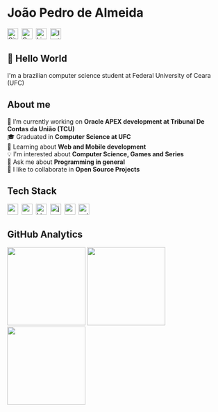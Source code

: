# João Pedro de Almeida
<a href="https://www.github.com/jp-almeida" target="_blank"><img src="https://img.shields.io/badge/GitHub-100000?style=flat&logo=github&logoColor=white" alt="GitHub Badge" height="25"></a>&nbsp;
<a href="mailto:joao.pedro.jpda@gmail.com@gmail.com" target="_blank"><img src="https://img.shields.io/badge/Gmail-D14836?style=flat&logo=gmail&logoColor=white" alt="Gmail Badge" height="25"></a>&nbsp;
<a href="https://www.linkedin.com/in/jpaisaias" target="_blank"><img src="https://img.shields.io/badge/LinkedIn-0077B5?style=flat&logo=linkedin&logoColor=white" alt="LinkedIn Badge" height="25"></a>&nbsp;
<a href="https://www.instagram.com/jp_almeida__" target="_blank"><img src="https://img.shields.io/badge/Instagram-E4405F?style=flat&logo=instagram&logoColor=white" alt="Instagram Badge" height="25"></a>&nbsp;

## 👋 Hello World
I'm a brazilian computer science student at Federal University of Ceara (UFC)

## About me
🔭&nbsp;I’m currently working on **Oracle APEX development at Tribunal De Contas da União (TCU)**
<br/>🎓&nbsp;Graduated in **Computer Science at UFC**
<br/>🌱&nbsp;Learning about **Web and Mobile development**
<br/>💡&nbsp;I'm interested about **Computer Science, Games and Series**
<br/>💬&nbsp;Ask me about **Programming in general**
<br/>🤝&nbsp;I like to collaborate in **Open Source Projects**

## Tech Stack
<img src="https://img.shields.io/badge/C++-05122A?style=flat&logo=c%2B%2B&" alt="c++ Badge" height="25">&nbsp;
<img src="https://img.shields.io/badge/Css3-05122A?style=flat&logo=css3" alt="css3 Badge" height="25">&nbsp;
<img src="https://img.shields.io/badge/Html5-05122A?style=flat&logo=html5" alt="html5 Badge" height="25">&nbsp;
<img src="https://img.shields.io/badge/Javascript-05122A?style=flat&logo=javascript" alt="javascript Badge" height="25">&nbsp;
<img src="https://img.shields.io/badge/Oracle-05122A?style=flat&logo=oracle" alt="oracle Badge" height="25">&nbsp;
<img src="https://img.shields.io/badge/Python-05122A?style=flat&logo=python" alt="python Badge" height="25">&nbsp;

## GitHub Analytics
<div>
<img height="180em" src="https://github-readme-stats.vercel.app/api?username=jp-almeida&theme=tokyonight&show_icons=true&count_private=true">
<img height="180em" src="https://github-readme-stats.vercel.app/api/top-langs/?username=jp-almeida&theme=dracula&layout=compact&langs_count=5">
<img height="180em" src="https://github-readme-streak-stats.herokuapp.com/?user=jp-almeida&theme=dracula">
</div>
